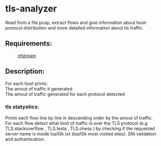 # tls-analyzer
Read from a file pcap, extract flows and give information about host-protocol distribution and more detailed information about tls traffic.

## Requirements:
  >[nfstream](https://github.com/nfstream/nfstream)
  
## Description:
  For each host prints:  
    The amout of traffic it generated  
    The amout of traffic generated for each protocol detected  
### tls statystics:  
  Prints each flow line by line in descending order by the amout of traffic.  
  For each flow detect what kind of traffic is over the TLS protocol (e.g TLS.stackoverflow , TLS.tesla , TLS.chess ) by checking if the requested server name is inside top10k.txt (top10k most visited sites).
  SNI validation and authentication.
    
    
  
  
  
